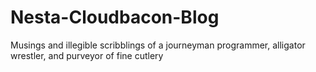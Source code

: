 Nesta-Cloudbacon-Blog
=====================

Musings and illegible scribblings of a journeyman programmer, alligator wrestler, and purveyor of fine cutlery

